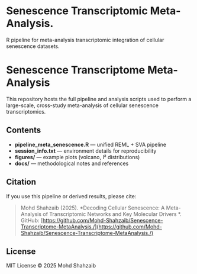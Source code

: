 # Senescence Transcriptomic Meta-Analysis.
R pipeline for meta-analysis  transcriptomic integration of cellular senescence datasets.
# Senescence Transcriptome Meta-Analysis

This repository hosts the full pipeline and analysis scripts used to perform
a large-scale, cross-study meta-analysis of cellular senescence transcriptomics.

## Contents
- **pipeline_meta_senescence.R** — unified REML + SVA pipeline
- **session_info.txt** — environment details for reproducibility
- **figures/** — example plots (volcano, I² distributions)
- **docs/** — methodological notes and references

## Citation
If you use this pipeline or derived results, please cite:
> Mohd Shahzaib (2025). *Decoding Cellular Senescence: A Meta-Analysis of Transcriptomic Networks and Key Molecular Drivers *.  
> GitHub: [https://github.com/Mohd-Shahzaib/Senescence-Transcriptome-MetaAnalysis./](https://github.com/Mohd-Shahzaib/Senescence-Transcriptome-MetaAnalysis./)

## License
MIT License © 2025 Mohd Shahzaib
